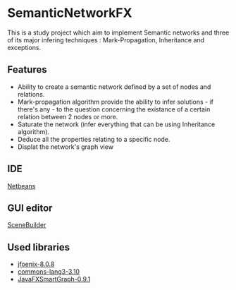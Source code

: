 # SemanticNetworkFX
This is a study project which aim to implement Semantic networks and three of its major infering techniques : Mark-Propagation, Inheritance and exceptions.

## Features
- Ability to create a semantic network defined by a set of nodes and relations.
- Mark-propagation algorithm provide the ability to infer solutions - if there's any - to the question concerning the existance of a certain relation between 2 nodes or more.
- Saturate the network (infer everything that can be using Inheritance algorithm).
- Deduce all the properties relating to a specific node.
- Displat the network's graph view

## IDE
[Netbeans](https://netbeans.org/)

## GUI editor
[SceneBuilder](https://gluonhq.com/products/scene-builder/)

## Used libraries
- [jfoenix-8.0.8](http://jfoenix.com/)
- [commons-lang3-3.10](http://commons.apache.org/proper/commons-lang/download_lang.cgi)
- [JavaFXSmartGraph-0.9.1](https://github.com/brunomnsilva/JavaFXSmartGraph)
